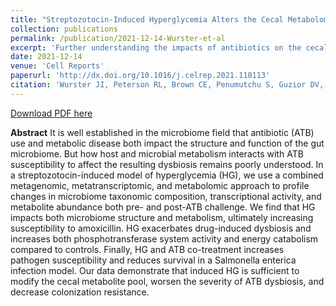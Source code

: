 ```yaml
---
title: "Streptozotocin-Induced Hyperglycemia Alters the Cecal Metabolome and Exacerbates Antibiotic-Induced Dysbiosis"
collection: publications
permalink: /publication/2021-12-14-Wurster-et-al
excerpt: 'Further understanding the impacts of antibiotics on the cecal microbiome and metabolome in the context of hyperglycemia.'
date: 2021-12-14
venue: 'Cell Reports'
paperurl: 'http://dx.doi.org/10.1016/j.celrep.2021.110113'
citation: 'Wurster JI, Peterson RL, Brown CE, Penumutchu S, Guzior DV, Neugebauer K, Sano WH, Sebastian MM, Quinn RA, Belenky P. 2021. Streptozotocin-induced hyperglycemia alters the cecal metabolome and exacerbates antibiotic-induced dysbiosis. Cell Rep 37:110113.'
---
```

[Download PDF here](http://guziordo.github.io/files/Wurster_et_al_2021.pdf")

**Abstract**
It is well established in the microbiome field that antibiotic (ATB) use and metabolic disease both impact the structure and function of the gut microbiome. But how host and microbial metabolism interacts with ATB susceptibility to affect the resulting dysbiosis remains poorly understood. In a streptozotocin-induced model of hyperglycemia (HG), we use a combined metagenomic, metatranscriptomic, and metabolomic approach to profile changes in microbiome taxonomic composition, transcriptional activity, and metabolite abundance both pre- and post-ATB challenge. We find that HG impacts both microbiome structure and metabolism, ultimately increasing susceptibility to amoxicillin. HG exacerbates drug-induced dysbiosis and increases both phosphotransferase system activity and energy catabolism compared to controls. Finally, HG and ATB co-treatment increases pathogen susceptibility and reduces survival in a Salmonella enterica infection model. Our data demonstrate that induced HG is sufficient to modify the cecal metabolite pool, worsen the severity of ATB dysbiosis, and decrease colonization resistance.
